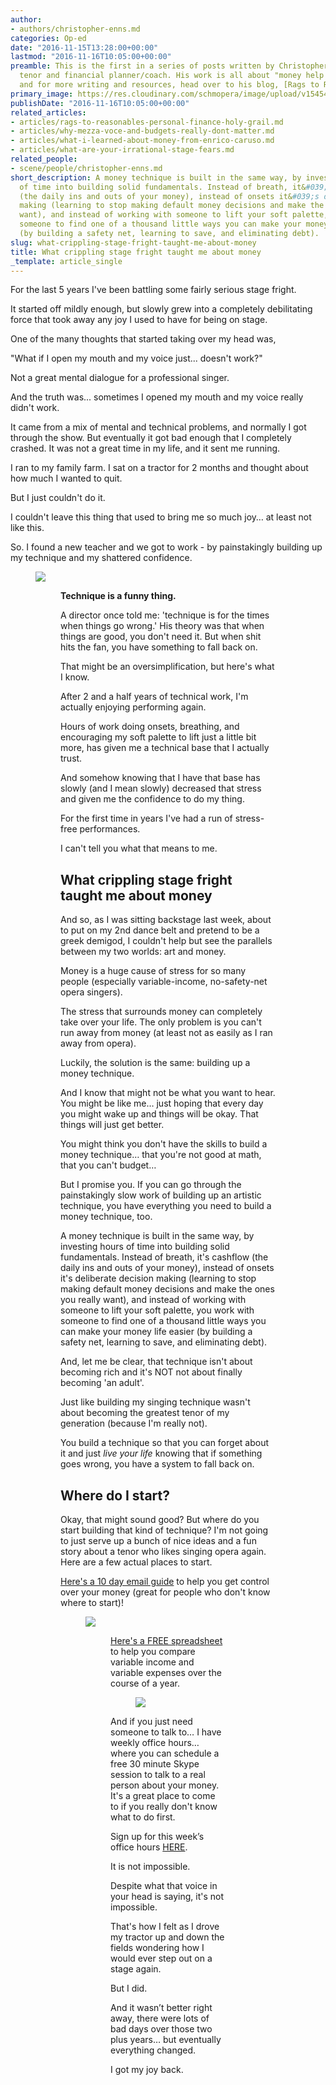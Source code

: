 ```yaml
---
author:
- authors/christopher-enns.md
categories: Op-ed
date: "2016-11-15T13:28:00+00:00"
lastmod: "2016-11-16T10:05:00+00:00"
preamble: This is the first in a series of posts written by Christopher Enns, Canadian
  tenor and financial planner/coach. His work is all about "money help for artists,"
  and for more writing and resources, head over to his blog, [Rags to Reasonable.](http://www.ragstoreasonable.com/)
primary_image: https://res.cloudinary.com/schmopera/image/upload/v1545409169/media/webhook-uploads/1479222976820/2016-11-16---Money.jpg.jpg
publishDate: "2016-11-16T10:05:00+00:00"
related_articles:
- articles/rags-to-reasonables-personal-finance-holy-grail.md
- articles/why-mezza-voce-and-budgets-really-dont-matter.md
- articles/what-i-learned-about-money-from-enrico-caruso.md
- articles/what-are-your-irrational-stage-fears.md
related_people:
- scene/people/christopher-enns.md
short_description: A money technique is built in the same way, by investing hours
  of time into building solid fundamentals. Instead of breath, it&#039;s cashflow
  (the daily ins and outs of your money), instead of onsets it&#039;s deliberate decision
  making (learning to stop making default money decisions and make the ones you really
  want), and instead of working with someone to lift your soft palette, you work with
  someone to find one of a thousand little ways you can make your money life easier
  (by building a safety net, learning to save, and eliminating debt).
slug: what-crippling-stage-fright-taught-me-about-money
title: What crippling stage fright taught me about money
_template: article_single
---
```


For the last 5 years I've been battling some fairly serious stage fright. 

It started off mildly enough, but slowly grew into a completely debilitating force that took away any joy I used to have for being on stage.

One of the many thoughts that started taking over my head was,

"What if I open my mouth and my voice just... doesn't work?"

Not a great mental dialogue for a professional singer.

And the truth was... sometimes I opened my mouth and my voice really didn't work.

It came from a mix of mental and technical problems, and normally I got through the show. But eventually it got bad enough that I completely crashed. It was not a great time in my life, and it sent me running.

I ran to my family farm. I sat on a tractor for 2 months and thought about how much I wanted to quit.

But I just couldn't do it.

I couldn't leave this thing that used to bring me so much joy… at least not like this.

So. I found a new teacher and we got to work - by painstakingly building up my technique and my shattered confidence.

<figure data-type="image">

![](https://res.cloudinary.com/schmopera/image/upload/v1545409169/media/webhook-uploads/1479221132217/2016-11-16---Stage-Fright-1.jpg.jpg)

<figure>

**Technique is a funny thing.**

A director once told me: 'technique is for the times when things go wrong.' His theory was that when things are good, you don't need it. But when shit hits the fan, you have something to fall back on.

That might be an oversimplification, but here's what I know.

After 2 and a half years of technical work, I'm actually enjoying performing again.

Hours of work doing onsets, breathing, and encouraging my soft palette to lift just a little bit more, has given me a technical base that I actually trust.

And somehow knowing that I have that base has slowly (and I mean slowly) decreased that stress and given me the confidence to do my thing.

For the first time in years I've had a run of stress-free performances.

I can't tell you what that means to me.

## What crippling stage fright taught me about money

And so, as I was sitting backstage last week, about to put on my 2nd dance belt and pretend to be a greek demigod, I couldn't help but see the parallels between my two worlds: art and money.

Money is a huge cause of stress for so many people (especially variable-income, no-safety-net opera singers).

The stress that surrounds money can completely take over your life. The only problem is you can't run away from money (at least not as easily as I ran away from opera).

Luckily, the solution is the same: building up a money technique.

And I know that might not be what you want to hear. You might be like me… just hoping that every day you might wake up and things will be okay. That things will just get better.

You might think you don't have the skills to build a money technique… that you're not good at math, that you can't budget…

But I promise you. If you can go through the painstakingly slow work of building up an artistic technique, you have everything you need to build a money technique, too.

A money technique is built in the same way, by investing hours of time into building solid fundamentals. Instead of breath, it's cashflow (the daily ins and outs of your money), instead of onsets it's deliberate decision making (learning to stop making default money decisions and make the ones you really want), and instead of working with someone to lift your soft palette, you work with someone to find one of a thousand little ways you can make your money life easier (by building a safety net, learning to save, and eliminating debt). 

And, let me be clear, that technique isn't about becoming rich and it's NOT not about finally becoming 'an adult'.

Just like building my singing technique wasn't about becoming the greatest tenor of my generation (because I'm really not).

You build a technique so that you can forget about it and just *live your life* knowing that if something goes wrong, you have a system to fall back on.

## Where do I start?

Okay, that might sound good? But where do you start building that kind of technique?
I'm not going to just serve up a bunch of nice ideas and a fun story about a tenor who likes singing opera again. Here are a few actual places to start. 

[Here's a 10 day email guide](http://www.ragstoreasonable.com/intro-to-your-money/) to help you get control over your money (great for people who don't know where to start)!

<a href="http://www.ragstoreasonable.com/intro-to-your-money/" target="blank"><figure data-type="image">

![](https://res.cloudinary.com/schmopera/image/upload/v1545409169/media/webhook-uploads/1479221461499/2016-11-16---Intro-to-money---cartoon-ad.jpg.jpg)

<figure>
</a>

[Here's a FREE spreadsheet](http://www.ragstoreasonable.com/variable-income-opera/) to help you compare variable income and variable expenses over the course of a year. 

<a href="http://www.ragstoreasonable.com/variable-income-opera/" target="blank"><figure data-type="image">

![](https://res.cloudinary.com/schmopera/image/upload/v1545409169/media/webhook-uploads/1479221607776/2016-11-16---Variable-Income-2.jpg.jpg)

</figure></a>

And if you just need someone to talk to… I have weekly office hours… where you can schedule a free 30 minute Skype session to talk to a real person about your money. It's a great place to come to if you really don't know what to do first.

Sign up for this week’s office hours [HERE](http://wp.me/P5xZbb-1e8).

It is not impossible.

Despite what that voice in your head is saying, it's not impossible.

That's how I felt as I drove my tractor up and down the fields wondering how I would ever step out on a stage again.

But I did.

And it wasn’t better right away, there were lots of bad days over those two plus years… but eventually everything changed.

I got my joy back. 
